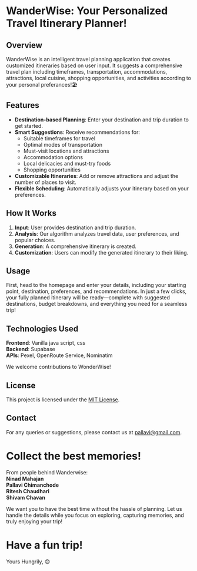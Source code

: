 # WanderWise: Your Personalized Travel Itinerary Planner!

## Overview

WanderWise is an intelligent travel planning application that creates customized itineraries based on user input. It suggests a comprehensive travel plan including timeframes, transportation, accommodations, attractions, local cuisine, shopping opportunities, and activities according to your personal preferances!🏖️

## Features

- **Destination-based Planning**: Enter your destination and trip duration to get started.
- **Smart Suggestions**: Receive recommendations for:
  - Suitable timeframes for travel
  - Optimal modes of transportation
  - Must-visit locations and attractions
  - Accommodation options
  - Local delicacies and must-try foods
  - Shopping opportunities
- **Customizable Itineraries**: Add or remove attractions and adjust the number of places to visit.
- **Flexible Scheduling**: Automatically adjusts your itinerary based on your preferences.

## How It Works

1. **Input**: User provides destination and trip duration.
2. **Analysis**: Our algorithm analyzes travel data, user preferences, and popular choices.
3. **Generation**: A comprehensive itinerary is created.
4. **Customization**: Users can modify the generated itinerary to their liking.

## Usage

First, head to the homepage and enter your details, including your starting point, destination, preferences, and recommendations. In just a few clicks, your fully planned itinerary will be ready—complete with suggested destinations, budget breakdowns, and everything you need for a seamless trip!

## Technologies Used

**Frontend**: Vanilla java script, css  
**Backend**: Supabase  
**APIs**: Pexel, OpenRoute Service, Nominatim  


We welcome contributions to WonderWise!

## License

This project is licensed under the [MIT License](LICENSE).

## Contact

For any queries or suggestions, please contact us at [pallavi@gmail.com](mailto:pallavi1112005@gamil.com).


# Collect the best memories! 

From people behind Wanderwise:  
**Ninad Mahajan**  
**Pallavi Chimanchode**  
**Ritesh Chaudhari**  
**Shivam Chavan**  

We want you to have the best time without the hassle of planning. Let us handle the details while you focus on exploring, capturing memories, and truly enjoying your trip!

# Have a fun trip!

Yours Hungrily, 
😊
